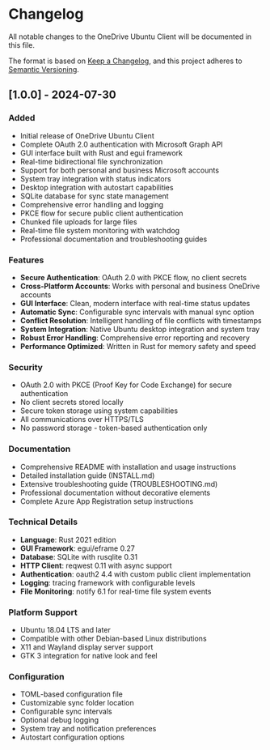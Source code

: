 # Changelog

All notable changes to the OneDrive Ubuntu Client will be documented in this file.

The format is based on [Keep a Changelog](https://keepachangelog.com/en/1.0.0/),
and this project adheres to [Semantic Versioning](https://semver.org/spec/v2.0.0.html).

## [1.0.0] - 2024-07-30

### Added
- Initial release of OneDrive Ubuntu Client
- Complete OAuth 2.0 authentication with Microsoft Graph API
- GUI interface built with Rust and egui framework
- Real-time bidirectional file synchronization
- Support for both personal and business Microsoft accounts
- System tray integration with status indicators
- Desktop integration with autostart capabilities
- SQLite database for sync state management
- Comprehensive error handling and logging
- PKCE flow for secure public client authentication
- Chunked file uploads for large files
- Real-time file system monitoring with watchdog
- Professional documentation and troubleshooting guides

### Features
- **Secure Authentication**: OAuth 2.0 with PKCE flow, no client secrets
- **Cross-Platform Accounts**: Works with personal and business OneDrive accounts
- **GUI Interface**: Clean, modern interface with real-time status updates
- **Automatic Sync**: Configurable sync intervals with manual sync option
- **Conflict Resolution**: Intelligent handling of file conflicts with timestamps
- **System Integration**: Native Ubuntu desktop integration and system tray
- **Robust Error Handling**: Comprehensive error reporting and recovery
- **Performance Optimized**: Written in Rust for memory safety and speed

### Security
- OAuth 2.0 with PKCE (Proof Key for Code Exchange) for secure authentication
- No client secrets stored locally
- Secure token storage using system capabilities
- All communications over HTTPS/TLS
- No password storage - token-based authentication only

### Documentation
- Comprehensive README with installation and usage instructions
- Detailed installation guide (INSTALL.md)
- Extensive troubleshooting guide (TROUBLESHOOTING.md)
- Professional documentation without decorative elements
- Complete Azure App Registration setup instructions

### Technical Details
- **Language**: Rust 2021 edition
- **GUI Framework**: egui/eframe 0.27
- **Database**: SQLite with rusqlite 0.31
- **HTTP Client**: reqwest 0.11 with async support
- **Authentication**: oauth2 4.4 with custom public client implementation
- **Logging**: tracing framework with configurable levels
- **File Monitoring**: notify 6.1 for real-time file system events

### Platform Support
- Ubuntu 18.04 LTS and later
- Compatible with other Debian-based Linux distributions
- X11 and Wayland display server support
- GTK 3 integration for native look and feel

### Configuration
- TOML-based configuration file
- Customizable sync folder location
- Configurable sync intervals
- Optional debug logging
- System tray and notification preferences
- Autostart configuration options
